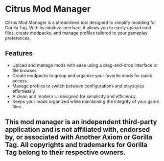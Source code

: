# Citrus Mod Manager

Citrus Mod Manager is a streamlined tool designed to simplify modding for Gorilla Tag. With its intuitive interface, it allows you to easily upload mod files, create modpacks, and manage profiles tailored to your gameplay preferences.

## Features

- Upload and manage mods with ease using a drag-and-drop interface or file browser.
- Create modpacks to group and organize your favorite mods for quick access.
- Manage profiles to switch between configurations and playstyles effortlessly.
- A clean and modern UI designed for simplicity and efficiency.
- Keeps your mods organized while maintaining the integrity of your game files.








## This mod manager is an independent third-party application and is not affiliated with, endorsed by, or associated with Another Axiom or Gorilla Tag. All copyrights and trademarks for Gorilla Tag belong to their respective owners.
